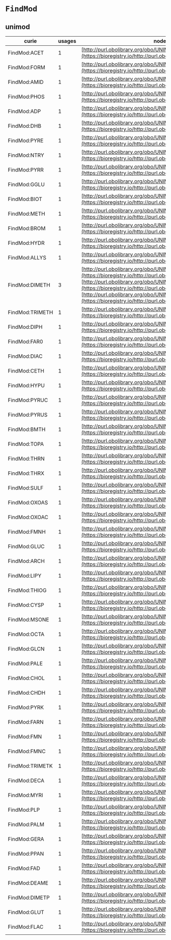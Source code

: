 # `FindMod`
## unimod
| curie           |   usages | nodes                                                                                                                                                                                                                                                                                                                                     |
|-----------------|----------|-------------------------------------------------------------------------------------------------------------------------------------------------------------------------------------------------------------------------------------------------------------------------------------------------------------------------------------------|
| FindMod:ACET    |        1 | [http://purl.obolibrary.org/obo/UNIMOD:1](https://bioregistry.io/http://purl.obolibrary.org/obo/UNIMOD:1)                                                                                                                                                                                                                                 |
| FindMod:FORM    |        1 | [http://purl.obolibrary.org/obo/UNIMOD:122](https://bioregistry.io/http://purl.obolibrary.org/obo/UNIMOD:122)                                                                                                                                                                                                                             |
| FindMod:AMID    |        1 | [http://purl.obolibrary.org/obo/UNIMOD:2](https://bioregistry.io/http://purl.obolibrary.org/obo/UNIMOD:2)                                                                                                                                                                                                                                 |
| FindMod:PHOS    |        1 | [http://purl.obolibrary.org/obo/UNIMOD:21](https://bioregistry.io/http://purl.obolibrary.org/obo/UNIMOD:21)                                                                                                                                                                                                                               |
| FindMod:ADP     |        1 | [http://purl.obolibrary.org/obo/UNIMOD:213](https://bioregistry.io/http://purl.obolibrary.org/obo/UNIMOD:213)                                                                                                                                                                                                                             |
| FindMod:DHB     |        1 | [http://purl.obolibrary.org/obo/UNIMOD:23](https://bioregistry.io/http://purl.obolibrary.org/obo/UNIMOD:23)                                                                                                                                                                                                                               |
| FindMod:PYRE    |        1 | [http://purl.obolibrary.org/obo/UNIMOD:27](https://bioregistry.io/http://purl.obolibrary.org/obo/UNIMOD:27)                                                                                                                                                                                                                               |
| FindMod:NTRY    |        1 | [http://purl.obolibrary.org/obo/UNIMOD:275](https://bioregistry.io/http://purl.obolibrary.org/obo/UNIMOD:275)                                                                                                                                                                                                                             |
| FindMod:PYRR    |        1 | [http://purl.obolibrary.org/obo/UNIMOD:28](https://bioregistry.io/http://purl.obolibrary.org/obo/UNIMOD:28)                                                                                                                                                                                                                               |
| FindMod:GGLU    |        1 | [http://purl.obolibrary.org/obo/UNIMOD:299](https://bioregistry.io/http://purl.obolibrary.org/obo/UNIMOD:299)                                                                                                                                                                                                                             |
| FindMod:BIOT    |        1 | [http://purl.obolibrary.org/obo/UNIMOD:3](https://bioregistry.io/http://purl.obolibrary.org/obo/UNIMOD:3)                                                                                                                                                                                                                                 |
| FindMod:METH    |        1 | [http://purl.obolibrary.org/obo/UNIMOD:34](https://bioregistry.io/http://purl.obolibrary.org/obo/UNIMOD:34)                                                                                                                                                                                                                               |
| FindMod:BROM    |        1 | [http://purl.obolibrary.org/obo/UNIMOD:340](https://bioregistry.io/http://purl.obolibrary.org/obo/UNIMOD:340)                                                                                                                                                                                                                             |
| FindMod:HYDR    |        1 | [http://purl.obolibrary.org/obo/UNIMOD:35](https://bioregistry.io/http://purl.obolibrary.org/obo/UNIMOD:35)                                                                                                                                                                                                                               |
| FindMod:ALLYS   |        1 | [http://purl.obolibrary.org/obo/UNIMOD:352](https://bioregistry.io/http://purl.obolibrary.org/obo/UNIMOD:352)                                                                                                                                                                                                                             |
| FindMod:DIMETH  |        3 | [http://purl.obolibrary.org/obo/UNIMOD:36](https://bioregistry.io/http://purl.obolibrary.org/obo/UNIMOD:36), [http://purl.obolibrary.org/obo/UNIMOD:986](https://bioregistry.io/http://purl.obolibrary.org/obo/UNIMOD:986), [http://purl.obolibrary.org/obo/UNIMOD:987](https://bioregistry.io/http://purl.obolibrary.org/obo/UNIMOD:987) |
| FindMod:TRIMETH |        1 | [http://purl.obolibrary.org/obo/UNIMOD:37](https://bioregistry.io/http://purl.obolibrary.org/obo/UNIMOD:37)                                                                                                                                                                                                                               |
| FindMod:DIPH    |        1 | [http://purl.obolibrary.org/obo/UNIMOD:375](https://bioregistry.io/http://purl.obolibrary.org/obo/UNIMOD:375)                                                                                                                                                                                                                             |
| FindMod:FAR0    |        1 | [http://purl.obolibrary.org/obo/UNIMOD:376](https://bioregistry.io/http://purl.obolibrary.org/obo/UNIMOD:376)                                                                                                                                                                                                                             |
| FindMod:DIAC    |        1 | [http://purl.obolibrary.org/obo/UNIMOD:377](https://bioregistry.io/http://purl.obolibrary.org/obo/UNIMOD:377)                                                                                                                                                                                                                             |
| FindMod:CETH    |        1 | [http://purl.obolibrary.org/obo/UNIMOD:378](https://bioregistry.io/http://purl.obolibrary.org/obo/UNIMOD:378)                                                                                                                                                                                                                             |
| FindMod:HYPU    |        1 | [http://purl.obolibrary.org/obo/UNIMOD:379](https://bioregistry.io/http://purl.obolibrary.org/obo/UNIMOD:379)                                                                                                                                                                                                                             |
| FindMod:PYRUC   |        1 | [http://purl.obolibrary.org/obo/UNIMOD:382](https://bioregistry.io/http://purl.obolibrary.org/obo/UNIMOD:382)                                                                                                                                                                                                                             |
| FindMod:PYRUS   |        1 | [http://purl.obolibrary.org/obo/UNIMOD:385](https://bioregistry.io/http://purl.obolibrary.org/obo/UNIMOD:385)                                                                                                                                                                                                                             |
| FindMod:BMTH    |        1 | [http://purl.obolibrary.org/obo/UNIMOD:39](https://bioregistry.io/http://purl.obolibrary.org/obo/UNIMOD:39)                                                                                                                                                                                                                               |
| FindMod:TOPA    |        1 | [http://purl.obolibrary.org/obo/UNIMOD:392](https://bioregistry.io/http://purl.obolibrary.org/obo/UNIMOD:392)                                                                                                                                                                                                                             |
| FindMod:THRN    |        1 | [http://purl.obolibrary.org/obo/UNIMOD:397](https://bioregistry.io/http://purl.obolibrary.org/obo/UNIMOD:397)                                                                                                                                                                                                                             |
| FindMod:THRX    |        1 | [http://purl.obolibrary.org/obo/UNIMOD:398](https://bioregistry.io/http://purl.obolibrary.org/obo/UNIMOD:398)                                                                                                                                                                                                                             |
| FindMod:SULF    |        1 | [http://purl.obolibrary.org/obo/UNIMOD:40](https://bioregistry.io/http://purl.obolibrary.org/obo/UNIMOD:40)                                                                                                                                                                                                                               |
| FindMod:OXOAS   |        1 | [http://purl.obolibrary.org/obo/UNIMOD:401](https://bioregistry.io/http://purl.obolibrary.org/obo/UNIMOD:401)                                                                                                                                                                                                                             |
| FindMod:OXOAC   |        1 | [http://purl.obolibrary.org/obo/UNIMOD:402](https://bioregistry.io/http://purl.obolibrary.org/obo/UNIMOD:402)                                                                                                                                                                                                                             |
| FindMod:FMNH    |        1 | [http://purl.obolibrary.org/obo/UNIMOD:409](https://bioregistry.io/http://purl.obolibrary.org/obo/UNIMOD:409)                                                                                                                                                                                                                             |
| FindMod:GLUC    |        1 | [http://purl.obolibrary.org/obo/UNIMOD:41](https://bioregistry.io/http://purl.obolibrary.org/obo/UNIMOD:41)                                                                                                                                                                                                                               |
| FindMod:ARCH    |        1 | [http://purl.obolibrary.org/obo/UNIMOD:410](https://bioregistry.io/http://purl.obolibrary.org/obo/UNIMOD:410)                                                                                                                                                                                                                             |
| FindMod:LIPY    |        1 | [http://purl.obolibrary.org/obo/UNIMOD:42](https://bioregistry.io/http://purl.obolibrary.org/obo/UNIMOD:42)                                                                                                                                                                                                                               |
| FindMod:THIOG   |        1 | [http://purl.obolibrary.org/obo/UNIMOD:420](https://bioregistry.io/http://purl.obolibrary.org/obo/UNIMOD:420)                                                                                                                                                                                                                             |
| FindMod:CYSP    |        1 | [http://purl.obolibrary.org/obo/UNIMOD:421](https://bioregistry.io/http://purl.obolibrary.org/obo/UNIMOD:421)                                                                                                                                                                                                                             |
| FindMod:MSONE   |        1 | [http://purl.obolibrary.org/obo/UNIMOD:425](https://bioregistry.io/http://purl.obolibrary.org/obo/UNIMOD:425)                                                                                                                                                                                                                             |
| FindMod:OCTA    |        1 | [http://purl.obolibrary.org/obo/UNIMOD:426](https://bioregistry.io/http://purl.obolibrary.org/obo/UNIMOD:426)                                                                                                                                                                                                                             |
| FindMod:GLCN    |        1 | [http://purl.obolibrary.org/obo/UNIMOD:43](https://bioregistry.io/http://purl.obolibrary.org/obo/UNIMOD:43)                                                                                                                                                                                                                               |
| FindMod:PALE    |        1 | [http://purl.obolibrary.org/obo/UNIMOD:431](https://bioregistry.io/http://purl.obolibrary.org/obo/UNIMOD:431)                                                                                                                                                                                                                             |
| FindMod:CHOL    |        1 | [http://purl.obolibrary.org/obo/UNIMOD:432](https://bioregistry.io/http://purl.obolibrary.org/obo/UNIMOD:432)                                                                                                                                                                                                                             |
| FindMod:CHDH    |        1 | [http://purl.obolibrary.org/obo/UNIMOD:434](https://bioregistry.io/http://purl.obolibrary.org/obo/UNIMOD:434)                                                                                                                                                                                                                             |
| FindMod:PYRK    |        1 | [http://purl.obolibrary.org/obo/UNIMOD:435](https://bioregistry.io/http://purl.obolibrary.org/obo/UNIMOD:435)                                                                                                                                                                                                                             |
| FindMod:FARN    |        1 | [http://purl.obolibrary.org/obo/UNIMOD:44](https://bioregistry.io/http://purl.obolibrary.org/obo/UNIMOD:44)                                                                                                                                                                                                                               |
| FindMod:FMN     |        1 | [http://purl.obolibrary.org/obo/UNIMOD:442](https://bioregistry.io/http://purl.obolibrary.org/obo/UNIMOD:442)                                                                                                                                                                                                                             |
| FindMod:FMNC    |        1 | [http://purl.obolibrary.org/obo/UNIMOD:443](https://bioregistry.io/http://purl.obolibrary.org/obo/UNIMOD:443)                                                                                                                                                                                                                             |
| FindMod:TRIMETK |        1 | [http://purl.obolibrary.org/obo/UNIMOD:445](https://bioregistry.io/http://purl.obolibrary.org/obo/UNIMOD:445)                                                                                                                                                                                                                             |
| FindMod:DECA    |        1 | [http://purl.obolibrary.org/obo/UNIMOD:449](https://bioregistry.io/http://purl.obolibrary.org/obo/UNIMOD:449)                                                                                                                                                                                                                             |
| FindMod:MYRI    |        1 | [http://purl.obolibrary.org/obo/UNIMOD:45](https://bioregistry.io/http://purl.obolibrary.org/obo/UNIMOD:45)                                                                                                                                                                                                                               |
| FindMod:PLP     |        1 | [http://purl.obolibrary.org/obo/UNIMOD:46](https://bioregistry.io/http://purl.obolibrary.org/obo/UNIMOD:46)                                                                                                                                                                                                                               |
| FindMod:PALM    |        1 | [http://purl.obolibrary.org/obo/UNIMOD:47](https://bioregistry.io/http://purl.obolibrary.org/obo/UNIMOD:47)                                                                                                                                                                                                                               |
| FindMod:GERA    |        1 | [http://purl.obolibrary.org/obo/UNIMOD:48](https://bioregistry.io/http://purl.obolibrary.org/obo/UNIMOD:48)                                                                                                                                                                                                                               |
| FindMod:PPAN    |        1 | [http://purl.obolibrary.org/obo/UNIMOD:49](https://bioregistry.io/http://purl.obolibrary.org/obo/UNIMOD:49)                                                                                                                                                                                                                               |
| FindMod:FAD     |        1 | [http://purl.obolibrary.org/obo/UNIMOD:50](https://bioregistry.io/http://purl.obolibrary.org/obo/UNIMOD:50)                                                                                                                                                                                                                               |
| FindMod:DEAME   |        1 | [http://purl.obolibrary.org/obo/UNIMOD:528](https://bioregistry.io/http://purl.obolibrary.org/obo/UNIMOD:528)                                                                                                                                                                                                                             |
| FindMod:DIMETP  |        1 | [http://purl.obolibrary.org/obo/UNIMOD:529](https://bioregistry.io/http://purl.obolibrary.org/obo/UNIMOD:529)                                                                                                                                                                                                                             |
| FindMod:GLUT    |        1 | [http://purl.obolibrary.org/obo/UNIMOD:55](https://bioregistry.io/http://purl.obolibrary.org/obo/UNIMOD:55)                                                                                                                                                                                                                               |
| FindMod:FLAC    |        1 | [http://purl.obolibrary.org/obo/UNIMOD:7](https://bioregistry.io/http://purl.obolibrary.org/obo/UNIMOD:7)                                                                                                                                                                                                                                 |
